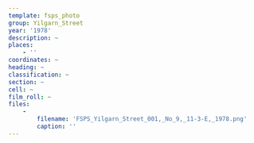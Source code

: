 ```yaml
---
template: fsps_photo
group: Yilgarn_Street
year: '1978'
description: ~
places:
    - ''
coordinates: ~
heading: ~
classification: ~
section: ~
cell: ~
film_roll: ~
files:
    -
        filename: 'FSPS_Yilgarn_Street_001,_No_9,_11-3-E,_1978.png'
        caption: ''
---
```


